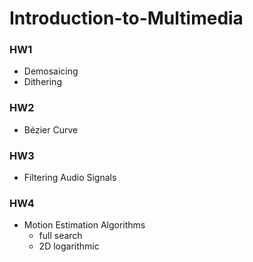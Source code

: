 # Introduction-to-Multimedia

### HW1

- Demosaicing
- Dithering

### HW2

- Bézier Curve

### HW3

- Filtering Audio Signals

### HW4

- Motion Estimation Algorithms
  - full search
  - 2D logarithmic